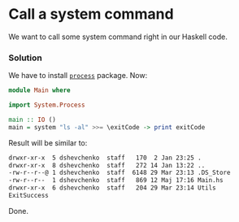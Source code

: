# Call a system command

We want to call some system command right in our Haskell code.

### Solution

We have to install [`process`](http://hackage.haskell.org/package/process) package. Now:

```haskell
module Main where

import System.Process 

main :: IO ()
main = system "ls -al" >>= \exitCode -> print exitCode
```

Result will be similar to:

```bash
drwxr-xr-x  5 dshevchenko  staff   170  2 Jan 23:25 .
drwxr-xr-x  8 dshevchenko  staff   272 14 Jan 13:22 ..
-rw-r--r--@ 1 dshevchenko  staff  6148 29 Mar 23:13 .DS_Store
-rw-r--r--  1 dshevchenko  staff   869 12 Maj 17:16 Main.hs
drwxr-xr-x  6 dshevchenko  staff   204 29 Mar 23:14 Utils
ExitSuccess
```

Done.
